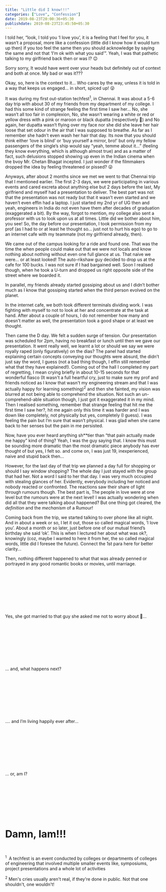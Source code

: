 ```yaml
---
title: "Little did I know!!!"
categories: ["Love", "Confession"]
date: 2019-08-23T20:00:36+05:30
publishdate: 2019-08-23T23:45:50+05:30
---
```


I told her, “look, I told you ‘I love you’, it is a feeling that I feel for you, it wasn’t a proposal, more like a confession (little did I know how it would turn up then) if you too feel the same then you should acknowledge by saying the same and not that ‘I’m ok with what you said’”. Yeah, I was that pathetic talking to my girlfriend back then or was I? 😉

Sorry sorry, It would have went over your heads but definitely out of context and both at once. My bad or was it???

Okay, so, here is the context to it... Who cares by the way, unless it is told in a way that keeps us engaged... in short, spiced up! 😜

It was during my first out-station techfest<sup>1</sup>, in Chennai. It was about a 5-6 day trip with about 30 of my friends from my department of my college. I had this some kind of strange feeling the first time I saw her... No, she wasn’t all too fair in complexion, No, she wasn’t wearing a white or red or yellow dress with a pink or maroon or black dupatta (respectively 🤪) and No again, her dupatta wasn’t flying over my face nor she did she leave her hair loose that set odour in the air that I was supposed to breathe. As far as I remember she hadn’t even wash her hair that day. Its now that you should think either ‘love is blind’ or ‘buy yourself a mirror, bro!’ but only my fellow passengers of the single’s ship would say “yeah, temme about it...” (feeling they know everything, which is although almost true) and as a matter of fact, such delusions stopped showing up even in the Indian cinema when the bvoy Mr. Chetan Bhagat incepted. I just wonder if the filmmakers dropped the idea by feeling threatened or pissed? 😜

Anyways, after about 2 months since we met we went to that Chennai trip that I mentioned earlier. The first 2-3 days, we were participating in various events and cared excreta about anything else but 2 days before the last, My girlfriend and myself had a presentation to deliver. The best part was not that the presentation was not ready but that it wasn’t even started and we haven’t even effin had a laptop. I just started my 2nd yr of UG then and yeah, engineers in India do not even have them after decades of graduation (exaggerated a bit). By the way, forgot to mention, my college also sent a professor with us to look upon us at all times. Little did we bother about him, you see! So, the day before our presentation, I took permission from my prof (as I had to or at least he thought so... just not to hurt his ego) to go to an internet cafe with my teammate (not my girlfriend already, then).

We came out of the campus looking for a ride and found one. That was the time the when people could make out that we were not locals and know nothing about nothing without even one full glance at us. That naive we were... or at least looked! The auto-rikshaw guy decided to drop us at the cafe for 100 bucks. I was not sure if I had bargained well. Soon I realised though, when he took a U-turn and dropped us right opposite side of the street where we boarded it.

In parallel, my friends already started gossiping about us and I didn’t bother much as I know that gossiping started when the third person evolved on the planet. 

In the internet cafe, we both took different terminals dividing work. I was fighting with myself to not to look at her and concentrate at the task at hand. After about a couple of hours, I do not remember how many and doesn't matter as well, the presentation took a good shape or at least we thought.

Then came the D day. We felt a sudden surge of tension. Our presentation was scheduled for 2pm, having no breakfast or lunch until then we gave our presentation. It went really well, we learnt a lot or should we say we were royally raped (only figuratively) on the dias? The panel had started explaining certain concepts conveying our thoughts were absurd, the didn’t just say the word, I guess (not a bad thing though, I effin still remember what that they have explained!). Coming out of the hall I completed my part of regretting, I mean crying briefly in about 10-15 seconds for that wonderful fiasco (It wasn't a full heartful cry, just to make sure my prof and friends noticed as I know that wasn't my engineering stream and that I was actually happy for learning something)<sup>2</sup> and then she fainted, my vision was blurred at not being able to comprehend the situation. Not such an un-comprehend-able situation though, I just got it exaggerated it in my mind. Then I realised something, remember that strange feeling that hit me the first time I saw her?, hit me again only this time it was harder and I was down like completely, not physically but yes, completely (I guess). I was feeling the pain but I’m sure that wasn’t physical. I was glad when she came back to her senses but the pain in me persisted.

Now, have you ever heard anything sh**tier than “that pain actually made me happy” kind of thing? Yeah, I was the guy saying that. I know this must be sounding more dramatic than the most dramatic piece anybody has ever thought of but yes, I felt so. and come on, I was just 19, inexperienced, naive and stupid back then...

However, for the last day of that trip we planned a day full for shopping or should I say window shopping? The whole day I just stayed with the group that had her. Not a word I said to her that day. I was very much occupied with stealing glances of her. Evidently, everybody including her noticed and nobody reacted or confronted. The reactions saw their share of light through rumours though. The best part is, The people in love were at one level but the rumours were at the next level! I was actually wondering when did all that they were talking about happened? But one thing got cleared, the *definition* and the *mechanism* of a Rumour!

Coming back from the trip, we started talking to over phone like all night. And in about a week or so, I let it out, those so called magical words, ‘I love you’. About a month or so later, just before one of our mutual friend’s birthday she said ‘ok’. This is when I lectured her about what was ok?, knowingly (coz, maybe I wanted to here it from her, the so called magical words, little did I foresee the future). Connect the 1st para here for better clarity...

Then, nothing different happened to what that was already penned or portrayed in any good romantic books or movies, until marriage.
<br>
<br>
<br>
<br>
<br>
<br>
<br>
<br>
<br>
<br>
Yes, she got married to that guy she asked me not to worry about 🤪...
<br>
<br>
<br>
<br>
<br>
<br>
<br>
<br>
<br>
<br>
... and, what happens next?
<br>
<br>
<br>
<br>
<br>
<br>
<br>
<br>
<br>
<br>
.... and I’m living happily ever after...
<br>
<br>
<br>
<br>
<br>
<br>
<br>
<br>
<br>
<br>
... or, am I?
<br>
<br>
<br>
<br>
<br>
<br>
<br>
<br>
<br>
<br>
<p><b><font size="6">Damn, Iam!!!</font></b></p>
<br>
<br>
<sup>1&nbsp;</sup> A techfest is an event conducted by colleges or departments of colleges of engineering that involved multiple smaller events like, symposiums, project presentations and a whole lot of activities

<sup>2</sup> Men's cries usually aren't real, if they're done in public. Not that one shouldn't, one wouldn't!